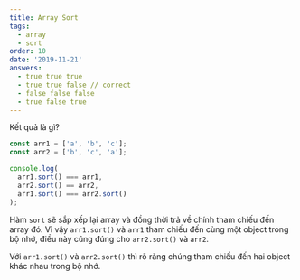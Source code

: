 ```yaml
---
title: Array Sort
tags:
  - array
  - sort
order: 10
date: '2019-11-21'
answers:
  - true true true
  - true true false // correct
  - false false false
  - true false true
---
```


Kết quả là gì?

```javascript
const arr1 = ['a', 'b', 'c'];
const arr2 = ['b', 'c', 'a'];

console.log(
  arr1.sort() === arr1,
  arr2.sort() == arr2,
  arr1.sort() === arr2.sort()
);
```

<!-- explanation -->

Hàm `sort` sẽ sắp xếp lại array và đồng thời trả về chính tham chiếu đến array đó. Vì vậy `arr1.sort()` và `arr1` tham chiếu đến cùng một object trong bộ nhớ, điều này cũng đúng cho `arr2.sort()` và `arr2`.

Với `arr1.sort()` và `arr2.sort()` thì rõ ràng chúng tham chiếu đến hai object khác nhau trong bộ nhớ.
